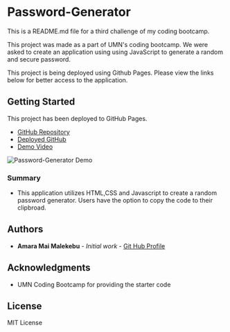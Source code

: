 # Password-Generator

This is a README.md file for a third challenge of my coding bootcamp.

This project was made as a part of UMN's coding bootcamp. We were asked to create an application using using JavaScript to generate a random and secure password. 

This project is being deployed using Github Pages. Please view the links below for better access to the application. 


## Getting Started

This project has been deployed to GitHub Pages. 

* [GitHub Repository](https://github.com/AmaraMai/JS-Challenge-Password-Generator)
* [Deployed GitHub](https://amaramai.github.io/JS-Challenge-Password-Generator/)
* [Demo Video](https://drive.google.com/file/d/1R0W3YHP6yq63tPpOWECYlXRloZONSLA9/view)


![Password-Generator Demo](https://user-images.githubusercontent.com/88555003/137429467-37664c82-89da-4b3b-b198-d006a44e30c3.gif)


### Summary
* This application utilizes HTML,CSS and Javascript to create a random password generator. Users have the option to copy the code to their clipbroad.

## Authors

* **Amara Mai Malekebu** - *Initial work* - [Git Hub Profile](https://github.com/AmaraMai)

## Acknowledgments

*  UMN Coding Bootcamp for providing the starter code


## License

MIT License
